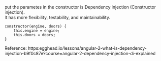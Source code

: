 put the parametes in the constructor is Dependency injection (Constructor injection).<br>
It has more flexibility, testability, and maintainability.

	constructor(engine, doors) {
		this.engine = engine;
		this.doors = doors;
	}


Reference: https:egghead.io/lessons/angular-2-what-is-dependency-injection-b9f0c87e?course=angular-2-dependency-injection-di-explained
